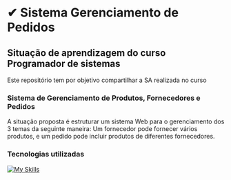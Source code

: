 # ✔ Sistema Gerenciamento de Pedidos
## Situação de aprendizagem do curso Programador de sistemas
Este repositório tem por objetivo compartilhar a SA realizada no curso

### Sistema de Gerenciamento de Produtos, Fornecedores e Pedidos
A situação proposta é estruturar um sistema Web para o gerenciamento dos 3 temas da seguinte maneira: Um fornecedor pode
fornecer vários produtos, e um pedido pode incluir produtos de diferentes fornecedores.

### Tecnologias utilizadas
[![My Skills](https://skillicons.dev/icons?i=java,spring,hibernate,mysql,js,html,css,bootstrap)](https://skillicons.dev)
